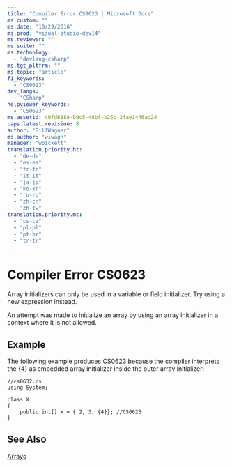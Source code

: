 ```yaml
---
title: "Compiler Error CS0623 | Microsoft Docs"
ms.custom: ""
ms.date: "10/29/2016"
ms.prod: "visual-studio-dev14"
ms.reviewer: ""
ms.suite: ""
ms.technology: 
  - "devlang-csharp"
ms.tgt_pltfrm: ""
ms.topic: "article"
f1_keywords: 
  - "CS0623"
dev_langs: 
  - "CSharp"
helpviewer_keywords: 
  - "CS0623"
ms.assetid: c9fd6888-b9c5-48bf-b25b-2fae1446ad24
caps.latest.revision: 8
author: "BillWagner"
ms.author: "wiwagn"
manager: "wpickett"
translation.priority.ht: 
  - "de-de"
  - "es-es"
  - "fr-fr"
  - "it-it"
  - "ja-jp"
  - "ko-kr"
  - "ru-ru"
  - "zh-cn"
  - "zh-tw"
translation.priority.mt: 
  - "cs-cz"
  - "pl-pl"
  - "pt-br"
  - "tr-tr"
---
```

# Compiler Error CS0623
Array initializers can only be used in a variable or field initializer. Try using a new expression instead.  
  
 An attempt was made to initialize an array by using an array initializer in a context where it is not allowed.  
  
## Example  
 The following example produces CS0623 because the compiler interprets the {4} as embedded array initializer inside the outer array initializer:  
  
```  
//cs0632.cs  
using System;  
  
class X  
{  
    public int[] x = { 2, 3, {4}}; //CS0623  
}  
```  
  
## See Also  
 [Arrays](/dotnet/csharp/programming-guide/arrays/index)